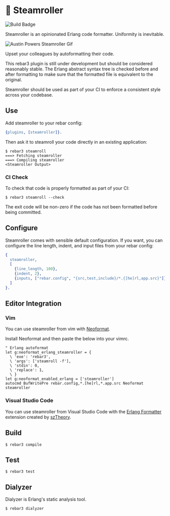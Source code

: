 🚂 Steamroller
==============

![Build Badge](https://github.com/old-reliable/steamroller/workflows/build/badge.svg)

Steamroller is an opinionated Erlang code formatter. Uniformity is inevitable.

![Austin Powers Steamroller Gif](https://thumbs.gfycat.com/MassiveGlossyAmericantoad-size_restricted.gif)

Upset your colleagues by autoformatting their code.

This rebar3 plugin is still under development but should be considered reasonably stable. The
Erlang abstract syntax tree is checked before and after formatting to make sure that the formatted
file is equivalent to the original.

Steamroller should be used as part of your CI to enforce a consistent style across your codebase.

## Use

Add steamroller to your rebar config:

```erlang
{plugins, [steamroller]}.
```

Then ask it to steamroll your code directly in an existing application:

    $ rebar3 steamroll
    ===> Fetching steamroller
    ===> Compiling steamroller
    <Steamroller Output>

### CI Check

To check that code is properly formatted as part of your CI:

    $ rebar3 steamroll --check

The exit code will be non-zero if the code has not been formatted before being committed.

## Configure

Steamroller comes with sensible default configuration. If you want, you can configure the line
length, indent, and input files from your rebar config:

```erlang
{
  steamroller,
  [
    {line_length, 100},
    {indent, 2},
    {inputs, ["rebar.config", "{src,test,include}/*.{[he]rl,app.src}"]}
  ]
}.
```

## Editor Integration

### Vim

You can use steamroller from vim with [Neoformat](https://github.com/sbdchd/neoformat).

Install Neoformat and then paste the below into your vimrc.

```viml
" Erlang autoformat
let g:neoformat_erlang_steamroller = {
  \ 'exe': 'rebar3',
  \ 'args': ['steamroll -f'],
  \ 'stdin': 0,
  \ 'replace': 1,
  \ }
let g:neoformat_enabled_erlang = ['steamroller']
autocmd BufWritePre rebar.config,*.[he]rl,*.app.src Neoformat steamroller
```

### Visual Studio Code

You can use steamroller from Visual Studio Code with the
[Erlang Formatter](https://marketplace.visualstudio.com/items?itemName=szTheory.erlang-formatter)
extension created by [szTheory](https://github.com/szTheory).

## Build

    $ rebar3 compile

## Test

    $ rebar3 test

## Dialyzer

Dialyzer is Erlang's static analysis tool.

    $ rebar3 dialyzer
